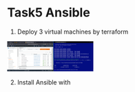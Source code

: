 # Task5 Ansible
1. Deploy 3 virtual machines by terraform
<img src="https://github.com/Vlad19930310/FirstTask/blob/master/Task5/1.png" width="200" />

2. Install Ansible with